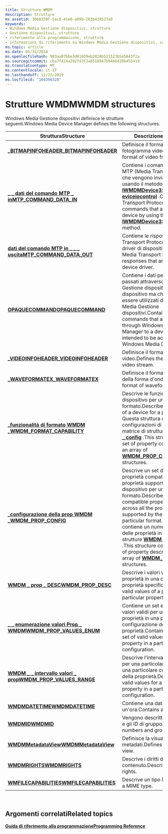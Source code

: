 ```yaml
---
title: Strutture WMDM
description: Strutture
ms.assetid: 3068359f-5ac0-41e0-a09b-283b439527a0
keywords:
- Windows Media Gestione dispositivi, strutture
- Gestione dispositivi, strutture
- riferimento alla programmazione, strutture
- informazioni di riferimento su Windows Media Gestione dispositivi, sulle strutture
ms.topic: article
ms.date: 05/31/2018
ms.openlocfilehash: 903aa07bbe3d01029eb2020b521523b545843f2a
ms.sourcegitcommit: cba7f424a292fd7f3a8518947b9466439b455419
ms.translationtype: MT
ms.contentlocale: it-IT
ms.lasthandoff: 11/23/2019
ms.locfileid: "104398328"
---
```

# <a name="wmdm-structures"></a><span data-ttu-id="722e8-107">Strutture WMDM</span><span class="sxs-lookup"><span data-stu-id="722e8-107">WMDM structures</span></span>

<span data-ttu-id="722e8-108">Windows Media Gestione dispositivi definisce le strutture seguenti.</span><span class="sxs-lookup"><span data-stu-id="722e8-108">Windows Media Device Manager defines the following structures.</span></span>



| <span data-ttu-id="722e8-109">Struttura</span><span class="sxs-lookup"><span data-stu-id="722e8-109">Structure</span></span>                                                   | <span data-ttu-id="722e8-110">Descrizione</span><span class="sxs-lookup"><span data-stu-id="722e8-110">Description</span></span>                                                                                                                                                                                                                                              |
|-------------------------------------------------------------|----------------------------------------------------------------------------------------------------------------------------------------------------------------------------------------------------------------------------------------------------------|
| [<span data-ttu-id="722e8-111">**\_BITMAPINFOHEADER**</span><span class="sxs-lookup"><span data-stu-id="722e8-111">**\_BITMAPINFOHEADER**</span></span>](-bitmapinfoheader.md)             | <span data-ttu-id="722e8-112">Definisce il formato del fotogramma video.</span><span class="sxs-lookup"><span data-stu-id="722e8-112">Defines the format of video frame.</span></span>                                                                                                                                                                                                                       |
| [<span data-ttu-id="722e8-113">**\_ \_ dati del comando MTP \_ in**</span><span class="sxs-lookup"><span data-stu-id="722e8-113">**MTP\_COMMAND\_DATA\_IN**</span></span>](/windows/desktop/api/MtpExt/ns-mtpext-mtp_command_data_in)       | <span data-ttu-id="722e8-114">Contiene i comandi personalizzati MTP (Media Transport Protocol) che vengono inviati al dispositivo usando il metodo [**IWMDMDevice3::D eviceiocontrol**](/windows/desktop/api/mswmdm/nf-mswmdm-iwmdmdevice3-deviceiocontrol) .</span><span class="sxs-lookup"><span data-stu-id="722e8-114">Contains Media Transport Protocol (MTP) custom commands that are sent to the device by using the [**IWMDMDevice3::DeviceIoControl**](/windows/desktop/api/mswmdm/nf-mswmdm-iwmdmdevice3-deviceiocontrol) method.</span></span>                                                                           |
| [<span data-ttu-id="722e8-115">**dati del comando MTP in \_ \_ \_ uscita**</span><span class="sxs-lookup"><span data-stu-id="722e8-115">**MTP\_COMMAND\_DATA\_OUT**</span></span>](/windows/desktop/api/MtpExt/ns-mtpext-mtp_command_data_out)     | <span data-ttu-id="722e8-116">Contiene le risposte MTP (Media Transport Protocol) compilate dal driver di dispositivo.</span><span class="sxs-lookup"><span data-stu-id="722e8-116">Contains Media Transport Protocol (MTP) responses that are filled by the device driver.</span></span>                                                                                                                                                                  |
| [<span data-ttu-id="722e8-117">**OPAQUECOMMAND**</span><span class="sxs-lookup"><span data-stu-id="722e8-117">**OPAQUECOMMAND**</span></span>](opaquecommand.md)                      | <span data-ttu-id="722e8-118">Contiene i dati per i comandi passati attraverso Windows Media Gestione dispositivi a un dispositivo ma che non devono essere utilizzati da Windows Media Gestione dispositivi.</span><span class="sxs-lookup"><span data-stu-id="722e8-118">Contains data for commands that are passed through Windows Media Device Manager to a device but are not intended to be acted upon by Windows Media Device Manager.</span></span>                                                                                       |
| [<span data-ttu-id="722e8-119">**\_VIDEOINFOHEADER**</span><span class="sxs-lookup"><span data-stu-id="722e8-119">**\_VIDEOINFOHEADER**</span></span>](-videoinfoheader.md)               | <span data-ttu-id="722e8-120">Definisce il formato di un flusso video.</span><span class="sxs-lookup"><span data-stu-id="722e8-120">Defines the format of a video stream.</span></span>                                                                                                                                                                                                                    |
| [<span data-ttu-id="722e8-121">**\_WAVEFORMATEX**</span><span class="sxs-lookup"><span data-stu-id="722e8-121">**\_WAVEFORMATEX**</span></span>](-waveformatex.md)                     | <span data-ttu-id="722e8-122">Definisce il formato dei dati audio della forma d'onda.</span><span class="sxs-lookup"><span data-stu-id="722e8-122">Defines the format of waveform-audio data.</span></span>                                                                                                                                                                                                               |
| [<span data-ttu-id="722e8-123">**\_funzionalità di formato WMDM \_**</span><span class="sxs-lookup"><span data-stu-id="722e8-123">**WMDM\_FORMAT\_CAPABILITY**</span></span>](wmdm-format-capability.md)  | <span data-ttu-id="722e8-124">Descrive le funzionalità di un dispositivo per un particolare formato.</span><span class="sxs-lookup"><span data-stu-id="722e8-124">Describes the capabilities of a device for a particular format.</span></span> <span data-ttu-id="722e8-125">Questa struttura contiene un set di configurazioni di proprietà in una matrice di strutture [**WMDM \_ prop \_ config**](wmdm-prop-config.md) .</span><span class="sxs-lookup"><span data-stu-id="722e8-125">This structure contains a set of property configurations in an array of [**WMDM\_PROP\_CONFIG**](wmdm-prop-config.md) structures.</span></span>                                                       |
| [<span data-ttu-id="722e8-126">**\_configurazione della prop WMDM \_**</span><span class="sxs-lookup"><span data-stu-id="722e8-126">**WMDM\_PROP\_CONFIG**</span></span>](wmdm-prop-config.md)              | <span data-ttu-id="722e8-127">Descrive un set di valori di proprietà compatibili tra tutte le proprietà supportate dal dispositivo per un particolare formato.</span><span class="sxs-lookup"><span data-stu-id="722e8-127">Describes a set of compatible property values across all the properties supported by the device for a particular format.</span></span> <span data-ttu-id="722e8-128">Questa struttura contiene un numero di descrizioni delle proprietà in una matrice di strutture [**WMDM \_ prop \_ desc**](wmdm-prop-desc.md) .</span><span class="sxs-lookup"><span data-stu-id="722e8-128">This structure contains a number of property descriptions in an array of [**WMDM\_PROP\_DESC**](wmdm-prop-desc.md) structures.</span></span> |
| [<span data-ttu-id="722e8-129">**WMDM \_ prop \_ DESC**</span><span class="sxs-lookup"><span data-stu-id="722e8-129">**WMDM\_PROP\_DESC**</span></span>](wmdm-prop-desc.md)                  | <span data-ttu-id="722e8-130">Descrive i valori validi di una proprietà in una configurazione di proprietà specifica.</span><span class="sxs-lookup"><span data-stu-id="722e8-130">Describes valid values of a property in a particular property configuration.</span></span>                                                                                                                                                                             |
| [<span data-ttu-id="722e8-131">**\_ \_ enumerazione valori Prop \_ WMDM**</span><span class="sxs-lookup"><span data-stu-id="722e8-131">**WMDM\_PROP\_VALUES\_ENUM**</span></span>](wmdm-prop-values-enum.md)   | <span data-ttu-id="722e8-132">Contiene un set enumerato di valori validi per una particolare proprietà in una particolare configurazione della proprietà.</span><span class="sxs-lookup"><span data-stu-id="722e8-132">Contains an enumerated set of valid values for a particular property in a particular property configuration.</span></span>                                                                                                                                             |
| [<span data-ttu-id="722e8-133">**WMDM \_ \_ intervallo valori \_ prop**</span><span class="sxs-lookup"><span data-stu-id="722e8-133">**WMDM\_PROP\_VALUES\_RANGE**</span></span>](wmdm-prop-values-range.md) | <span data-ttu-id="722e8-134">Descrive l'intervallo di valori validi per una particolare proprietà in una particolare configurazione della proprietà.</span><span class="sxs-lookup"><span data-stu-id="722e8-134">Describes range of valid values for a particular property in a particular property configuration.</span></span>                                                                                                                                                        |
| [<span data-ttu-id="722e8-135">**WMDMDATETIME**</span><span class="sxs-lookup"><span data-stu-id="722e8-135">**WMDMDATETIME**</span></span>](wmdmdatetime.md)                        | <span data-ttu-id="722e8-136">Contiene una data e un'ora.</span><span class="sxs-lookup"><span data-stu-id="722e8-136">Contains a date and time.</span></span>                                                                                                                                                                                                                                |
| [<span data-ttu-id="722e8-137">**WMDMID**</span><span class="sxs-lookup"><span data-stu-id="722e8-137">**WMDMID**</span></span>](wmdmid.md)                                    | <span data-ttu-id="722e8-138">Vengono descritti i numeri di serie e gli ID di gruppo.</span><span class="sxs-lookup"><span data-stu-id="722e8-138">Describes serial numbers and group IDs.</span></span>                                                                                                                                                                                                                  |
| [<span data-ttu-id="722e8-139">**WMDMMetadataView**</span><span class="sxs-lookup"><span data-stu-id="722e8-139">**WMDMMetadataView**</span></span>](wmdmmetadataview.md)                | <span data-ttu-id="722e8-140">Definisce la visualizzazione dei metadati.</span><span class="sxs-lookup"><span data-stu-id="722e8-140">Defines the metadata view.</span></span>                                                                                                                                                                                                                               |
| [<span data-ttu-id="722e8-141">**WMDMRIGHTS**</span><span class="sxs-lookup"><span data-stu-id="722e8-141">**WMDMRIGHTS**</span></span>](wmdmrights.md)                            | <span data-ttu-id="722e8-142">Descrive i diritti di utilizzo del contenuto.</span><span class="sxs-lookup"><span data-stu-id="722e8-142">Describes content-use rights.</span></span>                                                                                                                                                                                                                            |
| [<span data-ttu-id="722e8-143">**WMFILECAPABILITIES**</span><span class="sxs-lookup"><span data-stu-id="722e8-143">**WMFILECAPABILITIES**</span></span>](wmfilecapabilities.md)            | <span data-ttu-id="722e8-144">Descrive un tipo MIME.</span><span class="sxs-lookup"><span data-stu-id="722e8-144">Describes a MIME type.</span></span>                                                                                                                                                                                                                                   |



 

## <a name="related-topics"></a><span data-ttu-id="722e8-145">Argomenti correlati</span><span class="sxs-lookup"><span data-stu-id="722e8-145">Related topics</span></span>

<dl> <dt>

[<span data-ttu-id="722e8-146">**Guida di riferimento alla programmazione**</span><span class="sxs-lookup"><span data-stu-id="722e8-146">**Programming Reference**</span></span>](programming-reference.md)
</dt> </dl>

 

 




